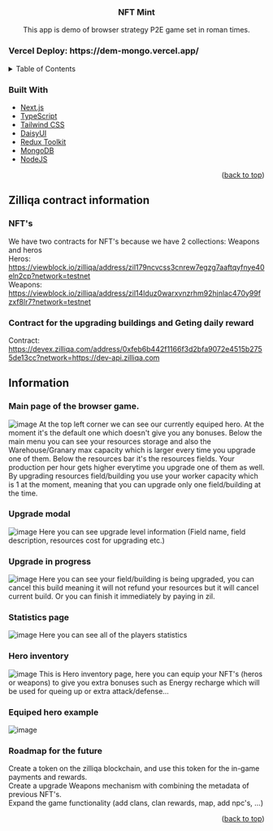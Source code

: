 <div id="top"></div>

<h3 align="center">NFT Mint</h3>
  <p align="center">
    This app is demo of browser strategy P2E game set in roman times.
  </p>
</div>

<h3>Vercel Deploy: https://dem-mongo.vercel.app/</h3>

<!-- TABLE OF CONTENTS -->
<details>
  <summary>Table of Contents</summary>
  <ol>
    <li>
      <a href="#about-the-project">About The Project</a>
      <ul>
        <li><a href="#built-with">Built With</a></li>
      </ul>
    </li>
    <li>
      <a href="#getting-started">Getting Started</a>
      <ul>
        <li><a href="#installation">Installation</a></li>
      </ul>
    </li>
    <li><a href="#information">Information</a></li>
  </ol>
</details>

### Built With

- [Next.js](https://nextjs.org/)
- [TypeScript](https://www.typescriptlang.org/)
- [Tailwind CSS](https://tailwindcss.com/)
- [DaisyUI](https://daisyui.com/)
- [Redux Toolkit](https://redux-toolkit.js.org/)
- [MongoDB](https://www.mongodb.com/)
- [NodeJS](https://nodejs.org/en/)

<p align="right">(<a href="#top">back to top</a>)</p>

## Zilliqa contract information

### NFT's
We have two contracts for NFT's because we have 2 collections: Weapons and heros </br>
Heros: https://viewblock.io/zilliqa/address/zil179ncvcss3cnrew7egzg7aaftqyfnye40eln2cp?network=testnet </br>
Weapons: https://viewblock.io/zilliqa/address/zil14lduz0warxvnzrhm92hjnlac470y99fzxf8lr7?network=testnet

### Contract for the upgrading buildings and Geting daily reward
Contract: https://devex.zilliqa.com/address/0xfeb6b442f1166f3d2bfa9072e4515b2755de13cc?network=https://dev-api.zilliqa.com
## Information

### Main page of the browser game.

![image](https://user-images.githubusercontent.com/48727773/176166556-ca1df098-c25d-479f-a238-7a158c48eacd.png)
At the top left corner we can see our currently equiped hero. At the moment it's the default one which doesn't give you any bonuses. Below the main menu you can see your resources storage and also the Warehouse/Granary max capacity which is larger every time you upgrade one of them. Below the resources bar it's the resources fields. Your production per hour gets higher everytime you upgrade one of them as well. By upgrading resources field/building you use your worker capacity which is 1 at the moment, meaning that you can upgrade only one field/building at the time.

### Upgrade modal

![image](https://user-images.githubusercontent.com/48727773/176166596-074f1380-0fdf-4d7b-8786-2124cea203ab.png)
Here you can see upgrade level information (Field name, field description, resources cost for upgrading etc.)

### Upgrade in progress

![image](https://user-images.githubusercontent.com/48727773/176166842-dd3ad937-133b-406b-afca-6087ec318eaf.png)
Here you can see your field/building is being upgraded, you can cancel this build meaning it will not refund your resources but it will cancel current build.
Or you can finish it immediately by paying in zil.

### Statistics page

![image](https://user-images.githubusercontent.com/48727773/176166906-789b44ba-2290-4026-910c-c9cfb8aea32c.png)
Here you can see all of the players statistics

### Hero inventory

![image](https://user-images.githubusercontent.com/48727773/176166945-d396db14-a793-47fa-b951-e2d7985bb162.png)
This is Hero inventory page, here you can equip your NFT's (heros or weapons) to give you extra bonuses such as Energy recharge which will be used for queing up or extra attack/defense...

### Equiped hero example

![image](https://user-images.githubusercontent.com/48727773/176166996-33f1d566-b241-4313-9aac-dd99032eed58.png)

### Roadmap for the future

Create a token on the zilliqa blockchain, and use this token for the in-game payments and rewards. </br>
Create a upgrade Weapons mechanism with combining the metadata of previous NFT's. </br>
Expand the game functionality (add clans, clan rewards, map, add npc's, ...)


<p align="right">(<a href="#top">back to top</a>)</p>
